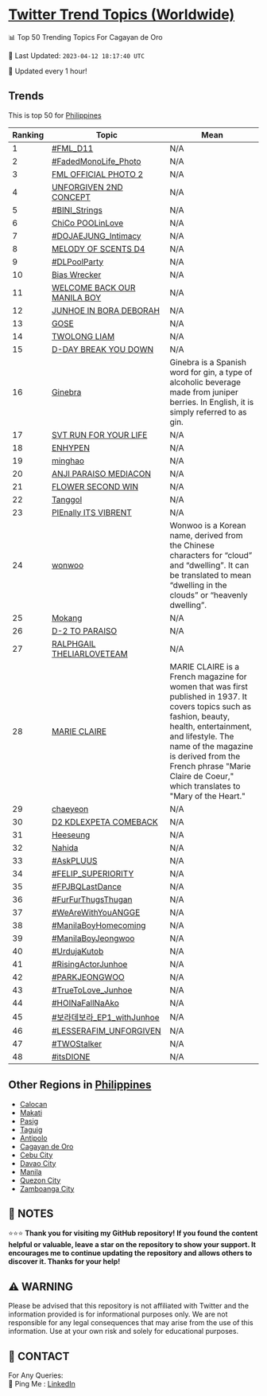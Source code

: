 [Twitter Trend Topics (Worldwide)](https://github.com/ErcinDedeoglu/Twitter-Trend-Topics)
==========


📊 Top 50 Trending Topics For Cagayan de Oro

📆 Last Updated: `2023-04-12 18:17:40 UTC`

🔧 Updated every 1 hour!


## Trends

This is top 50 for [Philippines](</Philippines>)

| Ranking | Topic | Mean |
| ------- | ------------ | ------------ |
| 1 | [#FML_D11](http://twitter.com/search?q=%23FML_D11) | N/A |
| 2 | [#FadedMonoLife_Photo](http://twitter.com/search?q=%23FadedMonoLife_Photo) | N/A |
| 3 | [FML OFFICIAL PHOTO 2](http://twitter.com/search?q=FML+OFFICIAL+PHOTO+2) | N/A |
| 4 | [UNFORGIVEN 2ND CONCEPT](http://twitter.com/search?q=UNFORGIVEN+2ND+CONCEPT) | N/A |
| 5 | [#BINI_Strings](http://twitter.com/search?q=%23BINI_Strings) | N/A |
| 6 | [ChiCo POOLinLove](http://twitter.com/search?q=ChiCo+POOLinLove) | N/A |
| 7 | [#DOJAEJUNG_Intimacy](http://twitter.com/search?q=%23DOJAEJUNG_Intimacy) | N/A |
| 8 | [MELODY OF SCENTS D4](http://twitter.com/search?q=MELODY+OF+SCENTS+D4) | N/A |
| 9 | [#DLPoolParty](http://twitter.com/search?q=%23DLPoolParty) | N/A |
| 10 | [Bias Wrecker](http://twitter.com/search?q=Bias+Wrecker) | N/A |
| 11 | [WELCOME BACK OUR MANILA BOY](http://twitter.com/search?q=WELCOME+BACK+OUR+MANILA+BOY) | N/A |
| 12 | [JUNHOE IN BORA DEBORAH](http://twitter.com/search?q=JUNHOE+IN+BORA+DEBORAH) | N/A |
| 13 | [GOSE](http://twitter.com/search?q=GOSE) | N/A |
| 14 | [TWOLONG LIAM](http://twitter.com/search?q=TWOLONG+LIAM) | N/A |
| 15 | [D-DAY BREAK YOU DOWN](http://twitter.com/search?q=D-DAY+BREAK+YOU+DOWN) | N/A |
| 16 | [Ginebra](http://twitter.com/search?q=Ginebra) | Ginebra is a Spanish word for gin, a type of alcoholic beverage made from juniper berries. In English, it is simply referred to as gin. |
| 17 | [SVT RUN FOR YOUR LIFE](http://twitter.com/search?q=SVT+RUN+FOR+YOUR+LIFE) | N/A |
| 18 | [ENHYPEN](http://twitter.com/search?q=ENHYPEN) | N/A |
| 19 | [minghao](http://twitter.com/search?q=minghao) | N/A |
| 20 | [ANJI PARAISO MEDIACON](http://twitter.com/search?q=ANJI+PARAISO+MEDIACON) | N/A |
| 21 | [FLOWER SECOND WIN](http://twitter.com/search?q=FLOWER+SECOND+WIN) | N/A |
| 22 | [Tanggol](http://twitter.com/search?q=Tanggol) | N/A |
| 23 | [PIEnally ITS VIBRENT](http://twitter.com/search?q=PIEnally+ITS+VIBRENT) | N/A |
| 24 | [wonwoo](http://twitter.com/search?q=wonwoo) | Wonwoo is a Korean name, derived from the Chinese characters for “cloud” and “dwelling”. It can be translated to mean “dwelling in the clouds” or “heavenly dwelling”. |
| 25 | [Mokang](http://twitter.com/search?q=Mokang) | N/A |
| 26 | [D-2 TO PARAISO](http://twitter.com/search?q=D-2+TO+PARAISO) | N/A |
| 27 | [RALPHGAIL THELIARLOVETEAM](http://twitter.com/search?q=RALPHGAIL+THELIARLOVETEAM) | N/A |
| 28 | [MARIE CLAIRE](http://twitter.com/search?q=MARIE+CLAIRE) | MARIE CLAIRE is a French magazine for women that was first published in 1937. It covers topics such as fashion, beauty, health, entertainment, and lifestyle. The name of the magazine is derived from the French phrase "Marie Claire de Coeur," which translates to "Mary of the Heart." |
| 29 | [chaeyeon](http://twitter.com/search?q=chaeyeon) | N/A |
| 30 | [D2 KDLEXPETA COMEBACK](http://twitter.com/search?q=D2+KDLEXPETA+COMEBACK) | N/A |
| 31 | [Heeseung](http://twitter.com/search?q=Heeseung) | N/A |
| 32 | [Nahida](http://twitter.com/search?q=Nahida) | N/A |
| 33 | [#AskPLUUS](http://twitter.com/search?q=%23AskPLUUS) | N/A |
| 34 | [#FELIP_SUPERIORITY](http://twitter.com/search?q=%23FELIP_SUPERIORITY) | N/A |
| 35 | [#FPJBQLastDance](http://twitter.com/search?q=%23FPJBQLastDance) | N/A |
| 36 | [#FurFurThugsThugan](http://twitter.com/search?q=%23FurFurThugsThugan) | N/A |
| 37 | [#WeAreWithYouANGGE](http://twitter.com/search?q=%23WeAreWithYouANGGE) | N/A |
| 38 | [#ManilaBoyHomecoming](http://twitter.com/search?q=%23ManilaBoyHomecoming) | N/A |
| 39 | [#ManilaBoyJeongwoo](http://twitter.com/search?q=%23ManilaBoyJeongwoo) | N/A |
| 40 | [#UrdujaKutob](http://twitter.com/search?q=%23UrdujaKutob) | N/A |
| 41 | [#RisingActorJunhoe](http://twitter.com/search?q=%23RisingActorJunhoe) | N/A |
| 42 | [#PARKJEONGWOO](http://twitter.com/search?q=%23PARKJEONGWOO) | N/A |
| 43 | [#TrueToLove_Junhoe](http://twitter.com/search?q=%23TrueToLove_Junhoe) | N/A |
| 44 | [#HOINaFallNaAko](http://twitter.com/search?q=%23HOINaFallNaAko) | N/A |
| 45 | [#보라데보라_EP1_withJunhoe](http://twitter.com/search?q=%23%eb%b3%b4%eb%9d%bc%eb%8d%b0%eb%b3%b4%eb%9d%bc_EP1_withJunhoe) | N/A |
| 46 | [#LESSERAFIM_UNFORGIVEN](http://twitter.com/search?q=%23LESSERAFIM_UNFORGIVEN) | N/A |
| 47 | [#TWOStalker](http://twitter.com/search?q=%23TWOStalker) | N/A |
| 48 | [#itsDIONE](http://twitter.com/search?q=%23itsDIONE) | N/A |



## Other Regions in [Philippines](</Philippines>)

* [Calocan](</Philippines/Calocan.md>)
* [Makati](</Philippines/Makati.md>)
* [Pasig](</Philippines/Pasig.md>)
* [Taguig](</Philippines/Taguig.md>)
* [Antipolo](</Philippines/Antipolo.md>)
* [Cagayan de Oro](</Philippines/Cagayan de Oro.md>)
* [Cebu City](</Philippines/Cebu City.md>)
* [Davao City](</Philippines/Davao City.md>)
* [Manila](</Philippines/Manila.md>)
* [Quezon City](</Philippines/Quezon City.md>)
* [Zamboanga City](</Philippines/Zamboanga City.md>)



## 📝 NOTES

⭐⭐⭐ **Thank you for visiting my GitHub repository! If you found the content helpful or valuable, leave a star on the repository to show your support. It encourages me to continue updating the repository and allows others to discover it. Thanks for your help!**


## ⚠️ WARNING

Please be advised that this repository is not affiliated with Twitter and the information provided is for informational purposes only. We are not responsible for any legal consequences that may arise from the use of this information. Use at your own risk and solely for educational purposes.


## 📨 CONTACT

 For Any Queries:  
            🏓 Ping Me : [LinkedIn](https://www.linkedin.com/in/ercindedeoglu/)
